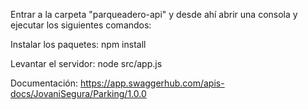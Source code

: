 Entrar a la carpeta "parqueadero-api" y desde ahí abrir una consola y ejecutar los siguientes comandos:

Instalar los paquetes:
npm install

Levantar el servidor:
node src/app.js

Documentación: https://app.swaggerhub.com/apis-docs/JovaniSegura/Parking/1.0.0